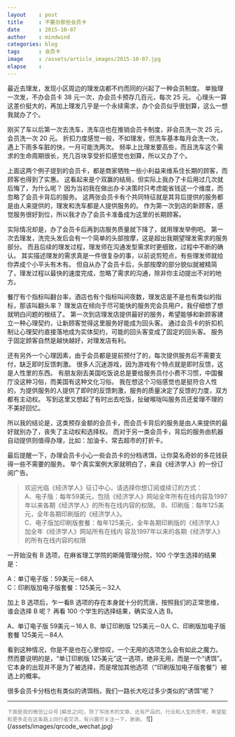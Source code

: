 ```yaml
---
layout    : post
title     : 不要办那些会员卡
date      : 2015-10-07
author    : mindwind
categories: blog
tags      : 会员卡
image     : /assets/article_images/2015-10-07.jpg
elapse    :
---
```



最近去理发，发现小区周边的理发店都不约而同的兴起了一种会员制度。
单独理一次发，不办会员卡 38 元一次，办会员卡预存几百元，每次 25 元。
心理头一算这差价挺大的，再加上理发几乎是一个永续需求，办个会员似乎很划算，这么一想我就办了个。

刚买了车以后第一次去洗车，洗车店也在推销会员卡制度，非会员洗一次 25 元，会员洗一次 20 元。
折扣力度感觉一般，不如理发，但洗车基本每月会洗一次，遇上下雨多车脏的快，一月可能洗两次。
频率上比理发要高些，而且洗车这个需求的生命周期很长，充几百块享受折扣感觉也划算，所以又办了个。

上面这两个例子提到的会员卡，都是商家牺牲一些小利益来维系住长期的顾客，而顾客也得到了实惠。
这看起来是个双赢的结局，但实际上我办了卡后用过几次就后悔了，为什么呢？
因为当初我在做出办卡决策时只考虑能省钱这一个维度，而忽略了会员卡背后的服务。
这两张会员卡有个共同特征就是其背后提供的服务都是由人来提供的，理发和洗车都是人提供服务的。
作为第一次到店的新顾客，感觉服务很好到位，所以我才办了会员卡准备成为这里的长期顾客。

实际情况却是，办了会员卡后再到店服务质量就下降了，就用理发举例吧。
第一次去理发，洗完头发后会有一个简单的头部按摩，这是超出我期望理发需求的服务部分。
而且后续的理发过程，理发师在沟通发型需求时更细致，过程中不断的确认。
其实描述理发的需求真是一件很复杂的事，以前说剪短点，有些理发师就给你弄成个小平头有木有。
但自从办了会员卡后，头部按摩的部分貌似就被精简了，理发过程以最快的速度完成，忽略了需求的沟通，除非你主动提出不对的地方。

餐厅有个指标叫翻台率，酒店也有个指标叫间夜数，理发店是不是也有类似的指标，那该叫翻头率？
理发店在倾向于尽可能快的服务完会员用户，我仔细想了想就明白问题的根结了。
第一次到店理发店提供最好的服务，希望能够和新顾客建立一种心理契约，让新顾客觉得这里服务好能成为回头客。
通过会员卡的折扣机制让心理契约直接落地成为实体契约，可能的回头客变成了固定的回头客。
服务于固定顾客自然是越快越好，对理发店有利。

还有另外一个心理因素，由于会员都是提前预付了的，每次提供服务后不需要支付，缺乏即时反馈刺激。
很多人沉迷游戏，因为游戏有个特点就是即时反馈，这是人性里的东西。
有朋友刚去美国吃饭说总是要给服务员付小费不习惯，中国餐厅没这种习俗，而美国有这种文化习俗。
我在想这个习俗感觉也是挺符合人性的，为提供服务的人提供了即时的反馈刺激，服务的质量决定了反馈的力度，双方都有主动权。
写到这里又想起了有时出去吃饭，扯破喉咙叫服务员还爱理不理的不美好回忆。

所以我的结论是，这类预存金额的会员卡，而会员卡背后的服务是由人来提供的最好就别办了，丧失了主动权和选择权。
而对于另一类会员卡，背后的服务由机器自动提供则值得办理，比如：加油卡、常去超市的打折卡。

最后提醒一下，办理会员卡小心一些会员卡的分档诱饵，让你莫名奇妙的多花钱获得一些不需要的服务。
举个真实案例大家就明白了，来自《经济学人》的一份订阅广告。

  > 欢迎光临《经济学人》征订中心，请选择你想订阅或续订的方式：  
  > A、电子版：每年59美元，包括《经济学人》网站全年所有在线内容及1997年以来各期《经济学人》的所有在线内容的权限。
  > B、印刷版：每年125美元，全年各期印刷版的《经济学人》。  
  > C、电子版加印刷版套餐：毎年125美元，全年各期印刷版的《经济学人》加全年《经济学人》网站所有在线内 容及1997年以来的各期《经济学人》的所有在线内容的权限

一开始没有 B 选项，在麻省理工学院的斯隆管理分院，100 个学生选择的结果是：

  A：单订电子版：59美元－68人  
  C：印刷版加电子版套餐：125美元－32人  

加上 B 选项后，乍一看B 选项的存在本身就十分的荒唐，按照我们的正常思维，谁会选择 B 呢？
再看 100 个学生的选择结果，确实没人选 B。

  A、单订电子版 59美元－16人
  B、单订印刷版 125美元－0人
  C、印刷版加电子版套餐 125美元－84人

看到这种情况，你是不是也在心里惊叹，一个无用的选项怎么会有如此之魔力。
然而要说明的是，“单订印刷版 125美元”这一选项，绝非无用，而是一个“诱饵”。
它本身的出现并不是为了被选择，而是增加其他选项（“印刷版加电子版套餐”）被选上的概率。

很多会员卡分档也有类似的诱饵档，我们一路长大吃过多少类似的“诱饵”呢？


---
<small style="color:gray">
下面是我的微信公众号 [瞬息之间]，除了写技术的文章、还有产品的、行业和人生的思考，希望能和更多走在这条路上同行者交流，有兴趣可关注一下，谢谢。
</small>  
![](/assets/images/qrcode_wechat.jpg)
